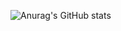 ![Anurag's GitHub stats](https://github-readme-stats.vercel.app/api?username=JoelSchecheleski&show_icons=true&theme=radical)
